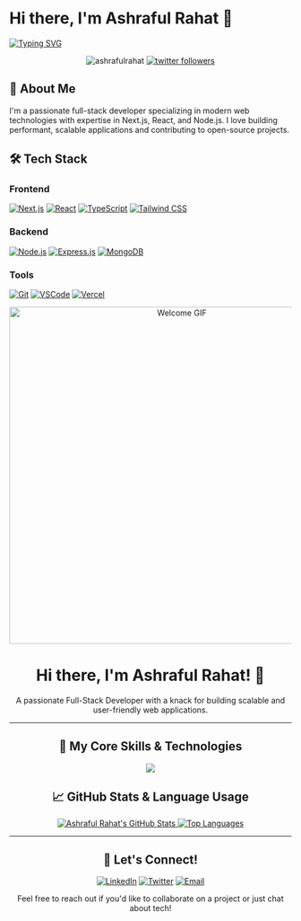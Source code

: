 # Hi there, I'm Ashraful Rahat 👋

[![Typing SVG](https://readme-typing-svg.demolab.com?font=Fira+Code&size=26&duration=3000&pause=1000&color=38BDF8&width=500&lines=Full+Stack+Developer;Next.js+Specialist;;Tech+Enthusiast)](https://git.io/typing-svg)

<p align="center">
  <img src="https://komarev.com/ghpvc/?username=ashrafulrahat&label=Profile+Views&color=blueviolet&style=flat" alt="ashrafulrahat" />
  <a href="https://twitter.com/yourhandle"><img src="https://img.shields.io/twitter/follow/yourhandle?logo=twitter&style=flat&color=1DA1F2" alt="twitter followers" /></a>
</p>

## 🚀 About Me

I'm a passionate full-stack developer specializing in modern web technologies with expertise in Next.js, React, and Node.js. I love building performant, scalable applications and contributing to open-source projects.


## 🛠 Tech Stack

### Frontend
[![Next.js](https://img.shields.io/badge/Next.js-000000?style=for-the-badge&logo=nextdotjs&logoColor=white)](https://nextjs.org)
[![React](https://img.shields.io/badge/React-20232A?style=for-the-badge&logo=react&logoColor=61DAFB)](https://reactjs.org)
[![TypeScript](https://img.shields.io/badge/TypeScript-007ACC?style=for-the-badge&logo=typescript&logoColor=white)](https://www.typescriptlang.org)
[![Tailwind CSS](https://img.shields.io/badge/Tailwind_CSS-38B2AC?style=for-the-badge&logo=tailwind-css&logoColor=white)](https://tailwindcss.com)

### Backend
[![Node.js](https://img.shields.io/badge/Node.js-339933?style=for-the-badge&logo=nodedotjs&logoColor=white)](https://nodejs.org)
[![Express.js](https://img.shields.io/badge/Express.js-000000?style=for-the-badge&logo=express&logoColor=white)](https://expressjs.com)
[![MongoDB](https://img.shields.io/badge/MongoDB-4EA94B?style=for-the-badge&logo=mongodb&logoColor=white)](https://www.mongodb.com)

### Tools
[![Git](https://img.shields.io/badge/Git-F05032?style=for-the-badge&logo=git&logoColor=white)](https://git-scm.com)
[![VSCode](https://img.shields.io/badge/VSCode-0078D4?style=for-the-badge&logo=visual%20studio%20code&logoColor=white)](https://code.visualstudio.com)
[![Vercel](https://img.shields.io/badge/Vercel-000000?style=for-the-badge&logo=vercel&logoColor=white)](https://vercel.com)



<div align="center">
  <img src="https://raw.githubusercontent.com/MicaelliCode/MicaelliCode/master/assets/welcome.gif" alt="Welcome GIF" width="600" />
</div>

<h1 align="center">Hi there, I'm Ashraful Rahat! 👋</h1>
<p align="center">A passionate Full-Stack Developer with a knack for building scalable and user-friendly web applications.</p>

---

<h2 align="center">🚀 My Core Skills & Technologies</h2>

<p align="center">
  <a href="https://skillicons.dev">
    <img src="https://skillicons.dev/icons?i=js,ts,react,nextjs,nodejs,express,mongodb,github,vscode,html,css,tailwind" />
  </a>
</p>



<h2 align="center">📈 GitHub Stats & Language Usage</h2>

<p align="center">
  <a href="https://github.com/ashrafulrahat">
    <img src="https://github-readme-stats.vercel.app/api?username=ashrafulrahat&show_icons=true&theme=aura&hide_border=true&count_private=true" alt="Ashraful Rahat's GitHub Stats" />
  </a>
  <a href="https://github.com/ashrafulrahat">
    <img src="https://github-readme-stats.vercel.app/api/top-langs/?username=ashrafulrahat&layout=compact&theme=aura&hide_border=true&langs_count=8&hide=html,css,scss,less,procfile,makefile" alt="Top Languages" />
  </a>
</p>

---





<h2 align="center">🤝 Let's Connect!</h2>

<p align="center">
  <a href="https://linkedin.com/in/your_linkedin_profile" target="_blank"><img src="https://img.shields.io/badge/-LinkedIn-0A66C2?style=flat-square&logo=linkedin&logoColor=white" alt="LinkedIn"></a>
  <a href="https://twitter.com/your_twitter_handle" target="_blank"><img src="https://img.shields.io/badge/-Twitter-1DA1F2?style=flat-square&logo=twitter&logoColor=white" alt="Twitter"></a>
  <a href="mailto:your.email@example.com"><img src="https://img.shields.io/badge/-Email-D14836?style=flat-square&logo=gmail&logoColor=white" alt="Email"></a>
</p>

<p align="center">
  Feel free to reach out if you'd like to collaborate on a project or just chat about tech!
</p>

